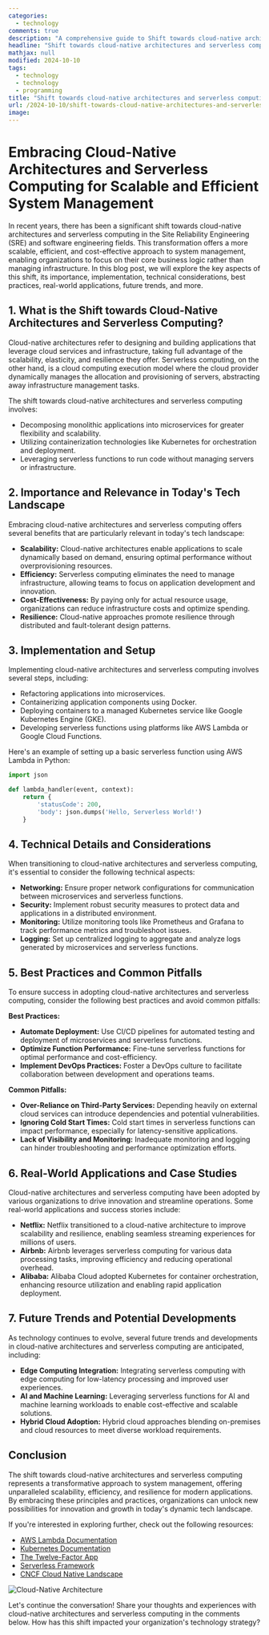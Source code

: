 ```yaml
---
categories:
  - technology
comments: true
description: "A comprehensive guide to Shift towards cloud-native architectures and serverless computing for scalable and efficient system management in SRE and engineering fields"
headline: "Shift towards cloud-native architectures and serverless computing for scalable and efficient system management in SRE and engineering fields: Everything You Need to Know"
mathjax: null
modified: 2024-10-10
tags:
  - technology
  - technology
  - programming
title: "Shift towards cloud-native architectures and serverless computing for scalable and efficient system management in SRE and engineering fields: A Deep Dive"
url: /2024-10-10/shift-towards-cloud-native-architectures-and-serverless-computing-for-scalable-and-efficient-system-management-in-sre-and-engineering-fields/
image: 
---
```


# Embracing Cloud-Native Architectures and Serverless Computing for Scalable and Efficient System Management

In recent years, there has been a significant shift towards cloud-native architectures and serverless computing in the Site Reliability Engineering (SRE) and software engineering fields. This transformation offers a more scalable, efficient, and cost-effective approach to system management, enabling organizations to focus on their core business logic rather than managing infrastructure. In this blog post, we will explore the key aspects of this shift, its importance, implementation, technical considerations, best practices, real-world applications, future trends, and more.

## 1. What is the Shift towards Cloud-Native Architectures and Serverless Computing?

Cloud-native architectures refer to designing and building applications that leverage cloud services and infrastructure, taking full advantage of the scalability, elasticity, and resilience they offer. Serverless computing, on the other hand, is a cloud computing execution model where the cloud provider dynamically manages the allocation and provisioning of servers, abstracting away infrastructure management tasks.

The shift towards cloud-native architectures and serverless computing involves:

- Decomposing monolithic applications into microservices for greater flexibility and scalability.
- Utilizing containerization technologies like Kubernetes for orchestration and deployment.
- Leveraging serverless functions to run code without managing servers or infrastructure.

## 2. Importance and Relevance in Today's Tech Landscape

Embracing cloud-native architectures and serverless computing offers several benefits that are particularly relevant in today's tech landscape:

- **Scalability:** Cloud-native architectures enable applications to scale dynamically based on demand, ensuring optimal performance without overprovisioning resources.
- **Efficiency:** Serverless computing eliminates the need to manage infrastructure, allowing teams to focus on application development and innovation.
- **Cost-Effectiveness:** By paying only for actual resource usage, organizations can reduce infrastructure costs and optimize spending.
- **Resilience:** Cloud-native approaches promote resilience through distributed and fault-tolerant design patterns.

## 3. Implementation and Setup

Implementing cloud-native architectures and serverless computing involves several steps, including:

- Refactoring applications into microservices.
- Containerizing application components using Docker.
- Deploying containers to a managed Kubernetes service like Google Kubernetes Engine (GKE).
- Developing serverless functions using platforms like AWS Lambda or Google Cloud Functions.

Here's an example of setting up a basic serverless function using AWS Lambda in Python:

```python
import json

def lambda_handler(event, context):
    return {
        'statusCode': 200,
        'body': json.dumps('Hello, Serverless World!')
    }
```

## 4. Technical Details and Considerations

When transitioning to cloud-native architectures and serverless computing, it's essential to consider the following technical aspects:

- **Networking:** Ensure proper network configurations for communication between microservices and serverless functions.
- **Security:** Implement robust security measures to protect data and applications in a distributed environment.
- **Monitoring:** Utilize monitoring tools like Prometheus and Grafana to track performance metrics and troubleshoot issues.
- **Logging:** Set up centralized logging to aggregate and analyze logs generated by microservices and serverless functions.

## 5. Best Practices and Common Pitfalls

To ensure success in adopting cloud-native architectures and serverless computing, consider the following best practices and avoid common pitfalls:

**Best Practices:**
- **Automate Deployment:** Use CI/CD pipelines for automated testing and deployment of microservices and serverless functions.
- **Optimize Function Performance:** Fine-tune serverless functions for optimal performance and cost-efficiency.
- **Implement DevOps Practices:** Foster a DevOps culture to facilitate collaboration between development and operations teams.

**Common Pitfalls:**
- **Over-Reliance on Third-Party Services:** Depending heavily on external cloud services can introduce dependencies and potential vulnerabilities.
- **Ignoring Cold Start Times:** Cold start times in serverless functions can impact performance, especially for latency-sensitive applications.
- **Lack of Visibility and Monitoring:** Inadequate monitoring and logging can hinder troubleshooting and performance optimization efforts.

## 6. Real-World Applications and Case Studies

Cloud-native architectures and serverless computing have been adopted by various organizations to drive innovation and streamline operations. Some real-world applications and success stories include:

- **Netflix:** Netflix transitioned to a cloud-native architecture to improve scalability and resilience, enabling seamless streaming experiences for millions of users.
- **Airbnb:** Airbnb leverages serverless computing for various data processing tasks, improving efficiency and reducing operational overhead.
- **Alibaba:** Alibaba Cloud adopted Kubernetes for container orchestration, enhancing resource utilization and enabling rapid application deployment.

## 7. Future Trends and Potential Developments

As technology continues to evolve, several future trends and developments in cloud-native architectures and serverless computing are anticipated, including:

- **Edge Computing Integration:** Integrating serverless computing with edge computing for low-latency processing and improved user experiences.
- **AI and Machine Learning:** Leveraging serverless functions for AI and machine learning workloads to enable cost-effective and scalable solutions.
- **Hybrid Cloud Adoption:** Hybrid cloud approaches blending on-premises and cloud resources to meet diverse workload requirements.

## Conclusion

The shift towards cloud-native architectures and serverless computing represents a transformative approach to system management, offering unparalleled scalability, efficiency, and resilience for modern applications. By embracing these principles and practices, organizations can unlock new possibilities for innovation and growth in today's dynamic tech landscape.

If you're interested in exploring further, check out the following resources:

- [AWS Lambda Documentation](https://docs.aws.amazon.com/lambda)
- [Kubernetes Documentation](https://kubernetes.io/docs/)
- [The Twelve-Factor App](https://12factor.net/)
- [Serverless Framework](https://www.serverless.com/)
- [CNCF Cloud Native Landscape](https://landscape.cncf.io/)

![Cloud-Native Architecture](https://www.example.com/cloud-native-architecture.jpg)

Let's continue the conversation! Share your thoughts and experiences with cloud-native architectures and serverless computing in the comments below. How has this shift impacted your organization's technology strategy?


